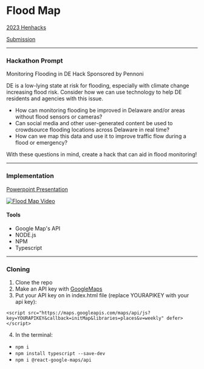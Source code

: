 # Flood Map
[2023 Henhacks](https://www.henhackshackathon.com/)

[Submission](https://devpost.com/software/delaware-flood-map)

----
### Hackathon Prompt
Monitoring Flooding in DE Hack Sponsored by Pennoni

DE is a low-lying state at risk for flooding, especially with climate change increasing flood risk.  Consider how we can use technology to help DE residents and agencies with this issue.
- How can monitoring flooding be improved in Delaware and/or areas without flood sensors or cameras?
- Can social media and other user-generated content be used to crowdsource flooding locations across Delaware in real time?
- How can we map this data and use it to improve traffic flow during a flood or emergency?

With these questions in mind, create a hack that can aid in flood monitoring!

----
### Implementation
[Powerpoint Presentation](https://docs.google.com/presentation/d/1wUYV01AEIHe3ENwJqBT4NApQUrME35sf4hh0DsKtpZA/edit?usp=sharing)

[![Flood Map Video](https://d112y698adiu2z.cloudfront.net/photos/production/software_photos/002/467/743/datas/gallery.jpg)](https://youtu.be/Iv3KQ7SUHro)

#### Tools
- Google Map's API
- NODE.js
- NPM
- Typescript

----
### Cloning
1. Clone the repo
2. Make an API key with [GoogleMaps](https://developers.google.com/maps)
3. Put your API key on in index.html file (replace YOURAPIKEY with your api key):

`<script src="https://maps.googleapis.com/maps/api/js?key=YOURAPIKEY&callback=initMap&libraries=places&v=weekly" defer></script>`

4. In the terminal:
- `npm i`
- `npm install typescript --save-dev`
- `npm i @react-google-maps/api`
